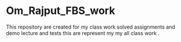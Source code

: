 # Om_Rajput_FBS_work
  This repository are created for my class work solved assignments and demo lecture and tests
this are represent my my all class work .
